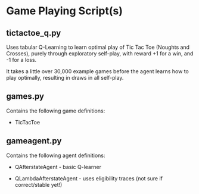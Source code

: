 # Game Playing Script(s)

## tictactoe_q.py

Uses tabular Q-Learning to learn optimal play of Tic Tac Toe (Noughts and Crosses), purely
through exploratory self-play, with reward +1 for a win, and -1 for a loss.

It takes a little over 30,000 example games before the agent learns how to play optimally, resulting in
draws in all self-play.

## games.py

Contains the following game definitions:

  * TicTacToe

## gameagent.py

Contains the following agent definitions:

  * QAfterstateAgent - basic Q-learner

  * QLambdaAfterstateAgent - uses eligibility traces (not sure if correct/stable yet!)

